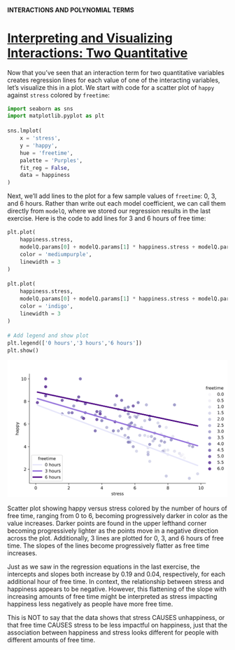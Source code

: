 #### INTERACTIONS AND POLYNOMIAL TERMS

# [Interpreting and Visualizing Interactions: Two Quantitative](https://www.codecademy.com/courses/linear-regression-mssp/lessons/stats-interactions-and-polynomial-terms-in-multiple-regression/exercises/interpreting-and-visualizing-interactions-two-quantitative)

Now that you’ve seen that an interaction term for two quantitative variables creates regression lines for each value of one of the interacting variables, 
let’s visualize this in a plot. 
We start with code for a scatter plot of `happy` against `stress` colored by `freetime`:
```py
import seaborn as sns
import matplotlib.pyplot as plt

sns.lmplot(
    x = 'stress', 
    y = 'happy', 
    hue = 'freetime', 
    palette = 'Purples', 
    fit_reg = False, 
    data = happiness
)
```
Next, we’ll add lines to the plot for a few sample values of `freetime`: 0, 3, and 6 hours. 
Rather than write out each model coefficient, we can call them directly from `modelQ`, where we stored our regression results in the last exercise. 
Here is the code to add lines for 3 and 6 hours of free time:
```py
plt.plot(
    happiness.stress, 
    modelQ.params[0] + modelQ.params[1] * happiness.stress + modelQ.params[2] * 3 + modelQ.params[3] * happiness.stress * 3, 
    color = 'mediumpurple', 
    linewidth = 3
)
 
plt.plot(
    happiness.stress, 
    modelQ.params[0] + modelQ.params[1] * happiness.stress + modelQ.params[2] * 6 + modelQ.params[3] * happiness.stress * 6, 
    color = 'indigo', 
    linewidth = 3
)
 
# Add legend and show plot
plt.legend(['0 hours','3 hours','6 hours'])
plt.show()
```

![happy versus stress colored by the number of hours of free time](images/e7_Qlines.svg)

Scatter plot showing happy versus stress colored by the number of hours of free time, ranging from 0 to 6, becoming progressively darker in color as the value increases. 
Darker points are found in the upper lefthand corner becoming progressively lighter as the points move in a negative direction across the plot. 
Additionally, 3 lines are plotted for 0, 3, and 6 hours of free time. 
The slopes of the lines become progressively flatter as free time increases.

Just as we saw in the regression equations in the last exercise, the intercepts and slopes both increase by 0.19 and 0.04, respectively, for each additional hour of free time. 
In context, the relationship between stress and happiness appears to be negative. 
However, this flattening of the slope with increasing amounts of free time might be interpreted as stress impacting happiness less negatively as people have more free time.

This is NOT to say that the data shows that stress CAUSES unhappiness, or that free time CAUSES stress to be less impactful on happiness, 
just that the association between happiness and stress looks different for people with different amounts of free time.
